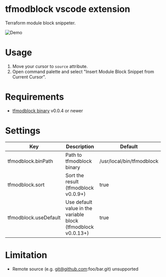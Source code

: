 # tfmodblock vscode extension

Terraform module block snippeter.

![Demo](https://user-images.githubusercontent.com/7788821/224325538-a212e5fa-9138-4539-863d-4ed39bd446ed.gif)

# Usage

1. Move your cursor to `source` attribute.
2. Open command palette and select "Insert Module Block Snippet from Current Cursor".

# Requirements

- [tfmodblock binary](https://github.com/tsubasaogawa/tfmodblock) v0.0.4 or newer

# Settings

| Key                   | Description                                                   | Default                   |
| --------------------- | ------------------------------------------------------------- | ------------------------- |
| tfmodblock.binPath    | Path to tfmodblock binary                                     | /usr/local/bin/tfmodblock |
| tfmodblock.sort       | Sort the result (tfmodblock v0.0.9+)                          | true                      |
| tfmodblock.useDefault | Use default value in the variable block (tfmodblock v0.0.13+) | true                      |

# Limitation

- Remote source (e.g. git@github.com:foo/bar.git) unsupported
